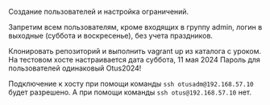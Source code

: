 Создание пользователей и настройка ограничений.

Запретим всем пользователям, кроме входящих в группу admin, логин в выходные (суббота и воскресенье), без учета праздников.

Клонировать репозиторий и выполнить vagrant up из каталога с уроком.
На тестовом хосте настраивается дата суббота, 11 мая 2024
Пароль для пользователей одинаковый Otus2024!

Подключение к хосту при помощи команды ``` ssh otusadm@192.168.57.10 ``` будет разрешено.
А при помощи команды ``` ssh otus@192.168.57.10 ``` нет.
